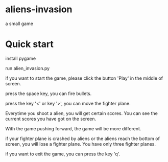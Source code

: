 # aliens-invasion
 a small game
 
 # Quick start
 install pygame
 
 run alien_invasion.py
 
 if you want to start the game, please click the button 'Play' in the middle of screen.
 
 press the space key, you can fire bullets.
 
 press the key '<' or key '>', you can move the fighter plane.
 
 Everytime you shoot a alien, you will get certain scores. You can see the current scores you have got on the screen.
 
 With the game pushing forward, the game will be more different.
 
 if your fighter plane is crashed by aliens or the aliens reach the bottom of screen, you will lose a fighter plane. You have only three fighter planes.
 
 if you want to exit the game, you can press the key 'q'.
